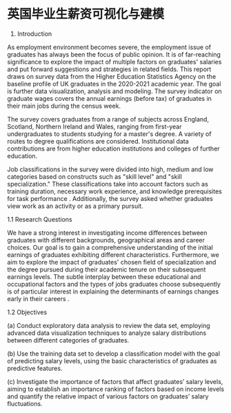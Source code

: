 # 英国毕业生薪资可视化与建模

1. Introduction

As employment environment becomes severe, the employment issue of graduates has always been the focus of public opinion. It is of far-reaching significance to explore the impact of multiple factors on graduates' salaries and put forward suggestions and strategies in related fields. This report draws on survey data from the Higher Education Statistics Agency on the baseline profile of UK graduates in the 2020-2021 academic year. The goal is further data visualization, analysis and modeling. The survey indicator on graduate wages covers the annual earnings (before tax) of graduates in their main jobs during the census week.

The survey covers graduates from a range of subjects across England, Scotland, Northern Ireland and Wales, ranging from first-year undergraduates to students studying for a master's degree. A variety of routes to degree qualifications are considered. Institutional data contributions are from higher education institutions and colleges of further education.

Job classifications in the survey were divided into high, medium and low categories based on constructs such as "skill level" and "skill specialization." These classifications take into account factors such as training duration, necessary work experience, and knowledge prerequisites for task performance . Additionally, the survey asked whether graduates view work as an activity or as a primary pursuit.

1.1 Research Questions

We have a strong interest in investigating income differences between graduates with different backgrounds, geographical areas and career choices. Our goal is to gain a comprehensive understanding of the initial earnings of graduates exhibiting different characteristics. Furthermore, we aim to explore the impact of graduates' chosen field of specialization and the degree pursued during their academic tenure on their subsequent earnings levels. The subtle interplay between these educational and occupational factors and the types of jobs graduates choose subsequently is of particular interest in explaining the determinants of earnings changes early in their careers .

1.2 Objectives

(a) Conduct exploratory data analysis to review the data set, employing advanced data visualization techniques to analyze salary distributions between different categories of graduates.

(b) Use the training data set to develop a classification model with the goal of predicting salary levels, using the basic characteristics of graduates as predictive features.

(c) Investigate the importance of factors that affect graduates’ salary levels, aiming to establish an importance ranking of factors based on income levels and quantify the relative impact of various factors on graduates’ salary fluctuations.

